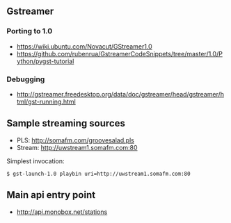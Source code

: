 ## Gstreamer

### Porting to 1.0

* https://wiki.ubuntu.com/Novacut/GStreamer1.0
* https://github.com/rubenrua/GstreamerCodeSnippets/tree/master/1.0/Python/pygst-tutorial

### Debugging

* http://gstreamer.freedesktop.org/data/doc/gstreamer/head/gstreamer/html/gst-running.html


## Sample streaming sources

* PLS: http://somafm.com/groovesalad.pls
* Stream: http://uwstream1.somafm.com:80

Simplest invocation:

```
$ gst-launch-1.0 playbin uri=http://uwstream1.somafm.com:80
```

## Main api entry point

* http://api.monobox.net/stations
